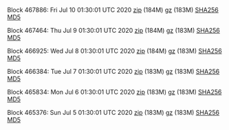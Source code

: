 Block 467886: Fri Jul 10 01:30:01 UTC 2020 [zip](https://files.01coin.io/mainnet/2020-07-10/bootstrap.dat.zip) (184M) [gz](https://files.01coin.io/mainnet/2020-07-10/bootstrap.dat.tar.gz) (183M) [SHA256](https://files.01coin.io/mainnet/2020-07-10/sha256.txt) [MD5](https://files.01coin.io/mainnet/2020-07-10/md5.txt)

Block 467464: Thu Jul  9 01:30:01 UTC 2020 [zip](https://files.01coin.io/mainnet/2020-07-09/bootstrap.dat.zip) (184M) [gz](https://files.01coin.io/mainnet/2020-07-09/bootstrap.dat.tar.gz) (183M) [SHA256](https://files.01coin.io/mainnet/2020-07-09/sha256.txt) [MD5](https://files.01coin.io/mainnet/2020-07-09/md5.txt)

Block 466925: Wed Jul  8 01:30:01 UTC 2020 [zip](https://files.01coin.io/mainnet/2020-07-08/bootstrap.dat.zip) (184M) [gz](https://files.01coin.io/mainnet/2020-07-08/bootstrap.dat.tar.gz) (183M) [SHA256](https://files.01coin.io/mainnet/2020-07-08/sha256.txt) [MD5](https://files.01coin.io/mainnet/2020-07-08/md5.txt)

Block 466384: Tue Jul  7 01:30:01 UTC 2020 [zip](https://files.01coin.io/mainnet/2020-07-07/bootstrap.dat.zip) (183M) [gz](https://files.01coin.io/mainnet/2020-07-07/bootstrap.dat.tar.gz) (183M) [SHA256](https://files.01coin.io/mainnet/2020-07-07/sha256.txt) [MD5](https://files.01coin.io/mainnet/2020-07-07/md5.txt)

Block 465834: Mon Jul  6 01:30:01 UTC 2020 [zip](https://files.01coin.io/mainnet/2020-07-06/bootstrap.dat.zip) (183M) [gz](https://files.01coin.io/mainnet/2020-07-06/bootstrap.dat.tar.gz) (183M) [SHA256](https://files.01coin.io/mainnet/2020-07-06/sha256.txt) [MD5](https://files.01coin.io/mainnet/2020-07-06/md5.txt)

Block 465376: Sun Jul  5 01:30:01 UTC 2020 [zip](https://files.01coin.io/mainnet/2020-07-05/bootstrap.dat.zip) (183M) [gz](https://files.01coin.io/mainnet/2020-07-05/bootstrap.dat.tar.gz) (183M) [SHA256](https://files.01coin.io/mainnet/2020-07-05/sha256.txt) [MD5](https://files.01coin.io/mainnet/2020-07-05/md5.txt)
